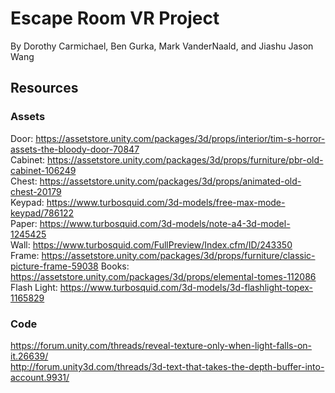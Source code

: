 # Escape Room VR Project
By Dorothy Carmichael, Ben Gurka, Mark VanderNaald, and Jiashu Jason Wang

## Resources
### Assets
Door:     https://assetstore.unity.com/packages/3d/props/interior/tim-s-horror-assets-the-bloody-door-70847  
Cabinet:  https://assetstore.unity.com/packages/3d/props/furniture/pbr-old-cabinet-106249  
Chest:    https://assetstore.unity.com/packages/3d/props/animated-old-chest-20179  
Keypad:   https://www.turbosquid.com/3d-models/free-max-mode-keypad/786122  
Paper:    https://www.turbosquid.com/3d-models/note-a4-3d-model-1245425  
Wall:     https://www.turbosquid.com/FullPreview/Index.cfm/ID/243350  
Frame:    https://assetstore.unity.com/packages/3d/props/furniture/classic-picture-frame-59038
Books:    https://assetstore.unity.com/packages/3d/props/elemental-tomes-112086
Flash Light: https://www.turbosquid.com/3d-models/3d-flashlight-topex-1165829
### Code
https://forum.unity.com/threads/reveal-texture-only-when-light-falls-on-it.26639/  
http://forum.unity3d.com/threads/3d-text-that-takes-the-depth-buffer-into-account.9931/  
